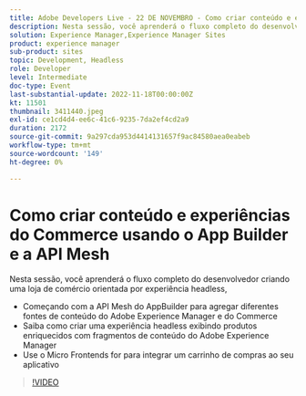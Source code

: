 ```yaml
---
title: Adobe Developers Live - 22 DE NOVEMBRO - Como criar conteúdo e experiências do Commerce usando o App Builder e a API Mesh
description: Nesta sessão, você aprenderá o fluxo completo do desenvolvedor criando uma loja de comércio orientada por experiência headless. Começando com a API AppBuilder em malha para agregar diferentes fontes de conteúdo do Adobe Experience Manager e do Commerce Saiba como criar uma experiência headless exibindo produtos enriquecidos com Fragmentos de conteúdo do Adobe Experience Manager Use o Micro Frontends for para integrar um carrinho de compras ao seu aplicativo
solution: Experience Manager,Experience Manager Sites
product: experience manager
sub-product: sites
topic: Development, Headless
role: Developer
level: Intermediate
doc-type: Event
last-substantial-update: 2022-11-18T00:00:00Z
kt: 11501
thumbnail: 3411440.jpeg
exl-id: ce1cd4d4-ee6c-41c6-9235-7da2ef4cd2a9
duration: 2172
source-git-commit: 9a297cda953d4414131657f9ac84580aea0eabeb
workflow-type: tm+mt
source-wordcount: '149'
ht-degree: 0%

---
```


# Como criar conteúdo e experiências do Commerce usando o App Builder e a API Mesh

Nesta sessão, você aprenderá o fluxo completo do desenvolvedor criando uma loja de comércio orientada por experiência headless,

* Começando com a API Mesh do AppBuilder para agregar diferentes fontes de conteúdo do Adobe Experience Manager e do Commerce
* Saiba como criar uma experiência headless exibindo produtos enriquecidos com fragmentos de conteúdo do Adobe Experience Manager
* Use o Micro Frontends for para integrar um carrinho de compras ao seu aplicativo

>[!VIDEO](https://video.tv.adobe.com/v/3411440/?quality=12&learn=on)
